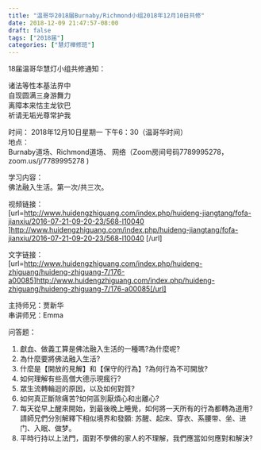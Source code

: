 ```yaml
---
title: "温哥华2018届Burnaby/Richmond小组2018年12月10日共修"
date: 2018-12-09 21:47:57-08:00
draft: false
tags: ["2018届"]
categories: ["慧灯禅修班"]
---
```

18届温哥华慧灯小组共修通知：
                        
诸法等性本基法界中                    
自现圆满三身游舞力                    
离障本来怙主龙钦巴                    
祈请无垢光尊常护我                    

时间：
2018年12月10日星期一 下午6：30（温哥华时间）          
地点：                                            
Burnaby道场、Richmond道场、 网络（Zoom房间号码7789995278，zoom.us/j/7789995278 )      
                        
学习内容：                                    
佛法融入生活。第一次/共三次。

视频链接：      
[url=http://www.huidengzhiguang.com/index.php/huideng-jiangtang/fofa-jianxiu/2016-07-21-09-20-23/568-l10040 ]http://www.huidengzhiguang.com/index.php/huideng-jiangtang/fofa-jianxiu/2016-07-21-09-20-23/568-l10040 [/url]                                            

文字链接：                                    
[url=http://www.huidengzhiguang.com/index.php/huideng-zhiguang/huideng-zhiguang-7/176-a00085]http://www.huidengzhiguang.com/index.php/huideng-zhiguang/huideng-zhiguang-7/176-a00085[/url]

主持师兄：贾新华                        
串讲师兄：Emma

问答题：                                          
1. 獻血、做義工算是佛法融入生活的一種嗎?為什麼呢?
2. 為什麼要將佛法融入生活?
3. 什麼是【開放的見解】和【保守的行為】?為何行為不可開放? 
4. 如何理解有些高僧大德示現瘋行?                                                  
5. 眾生流轉輪迴的原因，以及如何對質?                                          
6. 如何真正斷除痛苦?如何區別厭煩心和出離心?                                   
7. 每天從早上醒來開始，到最後晚上睡覺，如何將一天所有的行為都轉為道用?請師兄們分別解釋下相似境界和發願:
苏醒、起床、穿衣、系腰带、坐、进门、入眠、做梦。                                
8. 平時行持以上法門，面對不學佛的家人的不理解，我們應當如何應對和解決?
